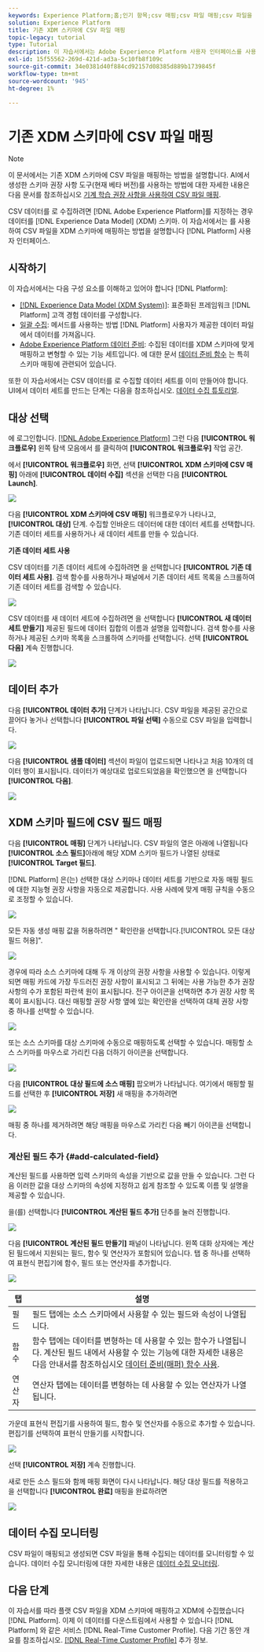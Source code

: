 ```yaml
---
keywords: Experience Platform;홈;인기 항목;csv 매핑;csv 파일 매핑;csv 파일을 xdm에 매핑;xdm에 csv 매핑;ui 안내서;
solution: Experience Platform
title: 기존 XDM 스키마에 CSV 파일 매핑
topic-legacy: tutorial
type: Tutorial
description: 이 자습서에서는 Adobe Experience Platform 사용자 인터페이스를 사용하여 CSV 파일을 기존 XDM 스키마에 매핑하는 방법을 설명합니다.
exl-id: 15f55562-269d-421d-ad3a-5c10fb8f109c
source-git-commit: 34e0381d40f884cd92157d08385d889b1739845f
workflow-type: tm+mt
source-wordcount: '945'
ht-degree: 1%

---
```


# 기존 XDM 스키마에 CSV 파일 매핑

>[!NOTE]
>
>이 문서에서는 기존 XDM 스키마에 CSV 파일을 매핑하는 방법을 설명합니다. AI에서 생성한 스키마 권장 사항 도구(현재 베타 버전)를 사용하는 방법에 대한 자세한 내용은 다음 문서를 참조하십시오 [기계 학습 권장 사항을 사용하여 CSV 파일 매핑](./recommendations.md).

CSV 데이터를 로 수집하려면 [!DNL Adobe Experience Platform]를 지정하는 경우 데이터를 [!DNL Experience Data Model] (XDM) 스키마. 이 자습서에서는 를 사용하여 CSV 파일을 XDM 스키마에 매핑하는 방법을 설명합니다 [!DNL Platform] 사용자 인터페이스.

## 시작하기

이 자습서에서는 다음 구성 요소를 이해하고 있어야 합니다 [!DNL Platform]:

- [[!DNL Experience Data Model (XDM System)]](../../../xdm/home.md): 표준화된 프레임워크 [!DNL Platform] 고객 경험 데이터를 구성합니다.
- [일괄 수집](../../batch-ingestion/overview.md): 메서드를 사용하는 방법 [!DNL Platform] 사용자가 제공한 데이터 파일에서 데이터를 가져옵니다.
- [Adobe Experience Platform 데이터 준비](../../batch-ingestion/overview.md): 수집된 데이터를 XDM 스키마에 맞게 매핑하고 변형할 수 있는 기능 세트입니다. 에 대한 문서 [데이터 준비 함수](../../../data-prep/functions.md) 는 특히 스키마 매핑에 관련되어 있습니다.

또한 이 자습서에서는 CSV 데이터를 로 수집할 데이터 세트를 이미 만들어야 합니다. UI에서 데이터 세트를 만드는 단계는 다음을 참조하십시오. [데이터 수집 튜토리얼](../ingest-batch-data.md).

## 대상 선택

에 로그인합니다. [[!DNL Adobe Experience Platform]](https://platform.adobe.com) 그런 다음 **[!UICONTROL 워크플로우]** 왼쪽 탐색 모음에서 를 클릭하여 **[!UICONTROL 워크플로우]** 작업 공간.

에서 **[!UICONTROL 워크플로우]** 화면, 선택 **[!UICONTROL XDM 스키마에 CSV 매핑]** 아래에 **[!UICONTROL 데이터 수집]** 섹션을 선택한 다음 **[!UICONTROL Launch]**.

![](../../images/tutorials/map-a-csv-file/workflows.png)

다음 **[!UICONTROL XDM 스키마에 CSV 매핑]** 워크플로우가 나타나고, **[!UICONTROL 대상]** 단계. 수집할 인바운드 데이터에 대한 데이터 세트를 선택합니다. 기존 데이터 세트를 사용하거나 새 데이터 세트를 만들 수 있습니다.

**기존 데이터 세트 사용**

CSV 데이터를 기존 데이터 세트에 수집하려면 을 선택합니다 **[!UICONTROL 기존 데이터 세트 사용]**. 검색 함수를 사용하거나 패널에서 기존 데이터 세트 목록을 스크롤하여 기존 데이터 세트를 검색할 수 있습니다.

![](../../images/tutorials/map-a-csv-file/use-existing-dataset.png)

CSV 데이터를 새 데이터 세트에 수집하려면 을 선택합니다 **[!UICONTROL 새 데이터 세트 만들기]** 제공된 필드에 데이터 집합의 이름과 설명을 입력합니다. 검색 함수를 사용하거나 제공된 스키마 목록을 스크롤하여 스키마를 선택합니다. 선택 **[!UICONTROL 다음]** 계속 진행합니다.

![](../../images/tutorials/map-a-csv-file/create-new-dataset.png)

## 데이터 추가

다음 **[!UICONTROL 데이터 추가]** 단계가 나타납니다. CSV 파일을 제공된 공간으로 끌어다 놓거나 선택합니다 **[!UICONTROL 파일 선택]** 수동으로 CSV 파일을 입력합니다.

![](../../images/tutorials/map-a-csv-file/add-data.png)

다음 **[!UICONTROL 샘플 데이터]** 섹션이 파일이 업로드되면 나타나고 처음 10개의 데이터 행이 표시됩니다. 데이터가 예상대로 업로드되었음을 확인했으면 을 선택합니다 **[!UICONTROL 다음]**.

![](../../images/tutorials/map-a-csv-file/sample-data.png)

## XDM 스키마 필드에 CSV 필드 매핑

다음 **[!UICONTROL 매핑]** 단계가 나타납니다. CSV 파일의 열은 아래에 나열됩니다 **[!UICONTROL 소스 필드]**&#x200B;아래에 해당 XDM 스키마 필드가 나열된 상태로 **[!UICONTROL Target 필드]**.

[!DNL Platform] 은(는) 선택한 대상 스키마나 데이터 세트를 기반으로 자동 매핑 필드에 대한 지능형 권장 사항을 자동으로 제공합니다. 사용 사례에 맞게 매핑 규칙을 수동으로 조정할 수 있습니다.

![](../../images/tutorials/map-a-csv-file/mapping-with-suggestions.png)

모든 자동 생성 매핑 값을 허용하려면 &quot; 확인란을 선택합니다.[!UICONTROL 모든 대상 필드 허용]&quot;.

![](../../images/tutorials/map-a-csv-file/filled-mapping-with-suggestions.png)

경우에 따라 소스 스키마에 대해 두 개 이상의 권장 사항을 사용할 수 있습니다. 이렇게 되면 매핑 카드에 가장 두드러진 권장 사항이 표시되고 그 뒤에는 사용 가능한 추가 권장 사항의 수가 포함된 파란색 원이 표시됩니다. 전구 아이콘을 선택하면 추가 권장 사항 목록이 표시됩니다. 대신 매핑할 권장 사항 옆에 있는 확인란을 선택하여 대체 권장 사항 중 하나를 선택할 수 있습니다.

![](../../images/tutorials/map-a-csv-file/multiple-recommendations.png)

또는 소스 스키마를 대상 스키마에 수동으로 매핑하도록 선택할 수 있습니다. 매핑할 소스 스키마를 마우스로 가리킨 다음 더하기 아이콘을 선택합니다.

![](../../images/tutorials/map-a-csv-file/mapping-with-suggestions-and-buttons.png)

다음 **[!UICONTROL 대상 필드에 소스 매핑]** 팝오버가 나타납니다. 여기에서 매핑할 필드를 선택한 후 **[!UICONTROL 저장]** 새 매핑을 추가하려면

![](../../images/tutorials/map-a-csv-file/manual-mapping.png)

매핑 중 하나를 제거하려면 해당 매핑을 마우스로 가리킨 다음 빼기 아이콘을 선택합니다.

### 계산된 필드 추가 {#add-calculated-field}

계산된 필드를 사용하면 입력 스키마의 속성을 기반으로 값을 만들 수 있습니다. 그런 다음 이러한 값을 대상 스키마의 속성에 지정하고 쉽게 참조할 수 있도록 이름 및 설명을 제공할 수 있습니다.

을(를) 선택합니다 **[!UICONTROL 계산된 필드 추가]** 단추를 눌러 진행합니다.

![](../../images/tutorials/map-a-csv-file/add-calculated-field.png)

다음 **[!UICONTROL 계산된 필드 만들기]** 패널이 나타납니다. 왼쪽 대화 상자에는 계산된 필드에서 지원되는 필드, 함수 및 연산자가 포함되어 있습니다. 탭 중 하나를 선택하여 표현식 편집기에 함수, 필드 또는 연산자를 추가합니다.

![](../../images/tutorials/map-a-csv-file/create-calculated-fields.png)

| 탭 | 설명 |
| --------- | ----------- |
| 필드 | 필드 탭에는 소스 스키마에서 사용할 수 있는 필드와 속성이 나열됩니다. |
| 함수 | 함수 탭에는 데이터를 변형하는 데 사용할 수 있는 함수가 나열됩니다. 계산된 필드 내에서 사용할 수 있는 기능에 대한 자세한 내용은 다음 안내서를 참조하십시오 [데이터 준비(매퍼) 함수 사용](../../../data-prep/functions.md). |
| 연산자 | 연산자 탭에는 데이터를 변형하는 데 사용할 수 있는 연산자가 나열됩니다. |

가운데 표현식 편집기를 사용하여 필드, 함수 및 연산자를 수동으로 추가할 수 있습니다. 편집기를 선택하여 표현식 만들기를 시작합니다.

![](../../images/tutorials/map-a-csv-file/create-calculated-field.png)

선택 **[!UICONTROL 저장]** 계속 진행합니다.

새로 만든 소스 필드와 함께 매핑 화면이 다시 나타납니다. 해당 대상 필드를 적용하고 을 선택합니다 **[!UICONTROL 완료]** 매핑을 완료하려면

![](../../images/tutorials/map-a-csv-file/new-calculated-field.png)

## 데이터 수집 모니터링

CSV 파일이 매핑되고 생성되면 CSV 파일을 통해 수집되는 데이터를 모니터링할 수 있습니다. 데이터 수집 모니터링에 대한 자세한 내용은 [데이터 수집 모니터링](../../../ingestion/quality/monitor-data-ingestion.md).

## 다음 단계

이 자습서를 따라 플랫 CSV 파일을 XDM 스키마에 매핑하고 XDM에 수집했습니다 [!DNL Platform]. 이제 이 데이터를 다운스트림에서 사용할 수 있습니다 [!DNL Platform] 와 같은 서비스 [!DNL Real-Time Customer Profile]. 다음 기간 동안 개요를 참조하십시오. [[!DNL Real-Time Customer Profile]](../../../profile/home.md) 추가 정보.
